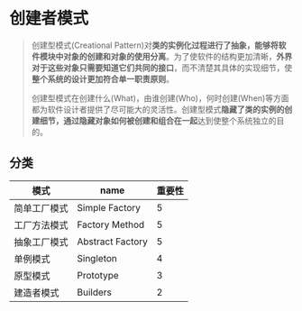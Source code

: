 # 创建者模式


> 创建型模式(Creational Pattern)对**类的实例化过程进行了抽象，能够将软件模块中对象的创建和对象的使用分离**。为了使软件的结构更加清晰，**外界对于这些对象只需要知道它们共同的接口**，而不清楚其具体的实现细节，使**整个系统的设计更加符合单一职责原则**。
>
> 创建型模式在创建什么(What)，由谁创建(Who)，何时创建(When)等方面都为软件设计者提供了尽可能大的灵活性。创建型模式**隐藏了类的实例的创建细节，通过隐藏对象如何被创建和组合在一起**达到使整个系统独立的目的。



## 分类



| 模式         | name             | 重要性 |
| ------------ | ---------------- | ------ |
| 简单工厂模式 | Simple Factory   | 5      |
| 工厂方法模式 | Factory Method   | 5      |
| 抽象工厂模式 | Abstract Factory | 5      |
| 单例模式     | Singleton        | 4      |
| 原型模式     | Prototype        | 3      |
| 建造者模式   | Builders         | 2      |


